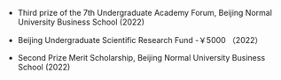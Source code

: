 - Third prize of the 7th Undergraduate Academy Forum, Beijing Normal University Business School (2022)

- Beijing Undergraduate Scientific Research Fund -￥5000 （2022）

- Second Prize Merit Scholarship, Beijing Normal University Business School (2022)
